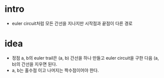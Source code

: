 # intro

  - euler circuit처럼 모든 간선을 지나지만 시작점과 끝점이 다른 경로

# idea

  - 정점 a, b의 euler trail은 (a, b) 간선을 하나 만들고 euler
    circuit을 구한 다음 (a, b)의 간선을 지우면 된다.
  - a, b는 홀수점 이고 나머지는 짝수점이어야 한다.